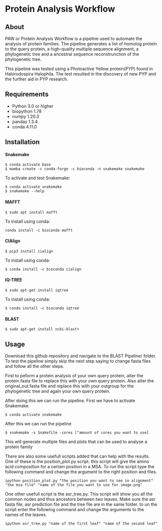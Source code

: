 # Protein Analysis Workflow
## About
PAW or Protein Analysis Workflow is a pipeline used to automate the analysis of protein families. The pipeline generates a list of homolog protein to the query protein, a high-quality multiple sequence alignment, a phylogenetic tree and a ancestral sequence reconstrunction of the phylogenetic tree.

This pipeline was tested using a Photoactive Yellow protein(PYP) found in Halorodospira Halophila. The test resulted in the discovery of new PYP and the further aid in PYP research.
## Requirements
- Python 3.0 or higher
- biopython 1.78
- numpy 1.20.3
- pandas 1.3.4
- conda 4.11.0
## Installation
#### Snakemake
```
$ conda activate base
$ mamba create -c conda-forge -c bioconda -n snakemake snakemake
```
To activate and test Snakemake:
```
$ conda activate snakemake
$ snakemake --help
```
#### MAFFT
```
$ sudo apt install mafft
```
To install using conda:
```
conda install -c bioconda mafft
```
#### CIAlign
```
$ pip3 install cialign
```
To install using conda:
```
$ conda install -c bioconda cialign
```
#### IQ-TREE
```
$ sudo apt-get install iqtree
```
To install using conda:
```
$ conda install -c bioconda iqtree
```
#### BLAST
```
$ sudo apt-get install ncbi-blast+
```
## Usage

Download this github repository and navigate to the BLAST Pipeline/ folder. To test the pipeline simply skip the next step saying to change fasta files and follow all the other steps.

First to peform a protein analysis of your own query protein, alter the protein.fasta file to replace this with your own query protein. Also alter the original_out.fasta file and replace this with your outgroup for the phylogenetic tree and again your own query protein.

After doing this we can run the pipeline. First we have to activate Snakemake.
```
$ conda activate snakemake
```
After this we can run the pipeline 
```
$ snakemake -s Snakefile -cores ["amount of cores you want to use]
```
This will generate multiple files and plots that can be used to analyse a protein family 

There are also some usefull scripts added that can help with the results. One of these is the position_plot.py script. this script will give the amino acid composition for a certain position in a MSA.
To run the script type the following command and change the argument to the right position and files.
```
ipython position_plot.py "the position you want to see in alignment" "the msa file" "name of the file you want to use for image.png"
```
One other usefull script is the asr_tree.py. This script will show you all the common nodes and thus ancestors between two leaves. Make sure the asr fasta file, asr prediction file and the tree file are in the same folder. to un the script enter the following command and change the arguments to the names of the leaves.
```
ipython asr_tree.py "name of the first leaf" "name of the second leaf"
```
